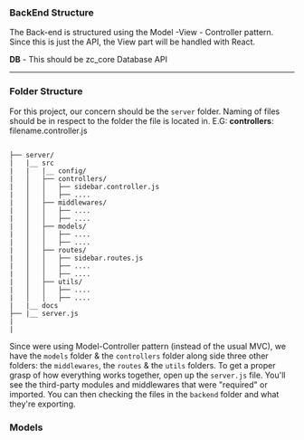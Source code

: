 ### **BackEnd Structure**

The Back-end is structured using the Model -View - Controller pattern. Since this is just the API, the View part will be handled with React. 


**DB** - This should be zc_core Database API
****


### **Folder Structure**
For this project, our concern should be the `server` folder.
Naming of files should be in respect to the folder the file is located in. E.G: **controllers**: filename.controller.js
```

├── server/
|   |__ src
|   |   |__ config/
|   │   ├── controllers/
|   │   │   ├── sidebar.controller.js
|   │   │   ├── ....
|   │   ├── middlewares/
|   │   │   ├── ....
|   │   │   ├── ....
|   │   ├── models/
|   │   │   ├── ....
|   │   │   ├── ....
|   │   ├── routes/
|   │   │   ├── sidebar.routes.js
|   │   │   ├── ....
|   │   │   ├── ....
|   │   ├── utils/
|   │   │   ├── ....
|   │   │   ├── ....
|   |__ docs
├── |__ server.js
|
|
```

Since were using Model-Controller pattern (instead of the usual MVC), we have the `models` folder & the `controllers` folder along side three other folders: the `middlewares`, the `routes` & the `utils` folders. To get a proper grasp of how everything works together, open up the `server.js` file. You'll see the third-party modules and middlewares that were "required" or imported. You can then checking the files in the `backend` folder and what they're exporting.


### **Models**

